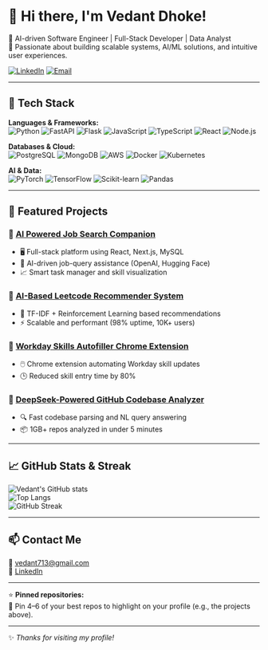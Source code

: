 # 👋 Hi there, I'm Vedant Dhoke!

🎯 AI-driven Software Engineer | Full-Stack Developer | Data Analyst  
🔬 Passionate about building scalable systems, AI/ML solutions, and intuitive user experiences.

[![LinkedIn](https://img.shields.io/badge/LinkedIn-vedant--dhokee-blue?style=flat-square&logo=linkedin)](https://www.linkedin.com/in/vedant-dhokee) 
[![Email](https://img.shields.io/badge/Email-vedant713%40gmail.com-red?style=flat-square&logo=gmail)](mailto:vedant713@gmail.com)

---

## 🔧 Tech Stack

**Languages & Frameworks:**  
![Python](https://img.shields.io/badge/-Python-3776AB?style=flat&logo=python&logoColor=white)
![FastAPI](https://img.shields.io/badge/-FastAPI-009688?style=flat&logo=fastapi&logoColor=white)
![Flask](https://img.shields.io/badge/-Flask-000?style=flat&logo=flask)
![JavaScript](https://img.shields.io/badge/-JavaScript-F7DF1E?style=flat&logo=javascript&logoColor=black)
![TypeScript](https://img.shields.io/badge/-TypeScript-3178C6?style=flat&logo=typescript&logoColor=white)
![React](https://img.shields.io/badge/-React-20232A?style=flat&logo=react)
![Node.js](https://img.shields.io/badge/-Node.js-339933?style=flat&logo=node.js)

**Databases & Cloud:**  
![PostgreSQL](https://img.shields.io/badge/-PostgreSQL-336791?style=flat&logo=postgresql&logoColor=white)
![MongoDB](https://img.shields.io/badge/-MongoDB-47A248?style=flat&logo=mongodb&logoColor=white)
![AWS](https://img.shields.io/badge/-AWS-232F3E?style=flat&logo=amazonaws)
![Docker](https://img.shields.io/badge/-Docker-2496ED?style=flat&logo=docker&logoColor=white)
![Kubernetes](https://img.shields.io/badge/-Kubernetes-326CE5?style=flat&logo=kubernetes&logoColor=white)

**AI & Data:**  
![PyTorch](https://img.shields.io/badge/-PyTorch-EE4C2C?style=flat&logo=pytorch&logoColor=white)
![TensorFlow](https://img.shields.io/badge/-TensorFlow-FF6F00?style=flat&logo=tensorflow&logoColor=white)
![Scikit-learn](https://img.shields.io/badge/-scikit--learn-F7931E?style=flat&logo=scikit-learn&logoColor=white)
![Pandas](https://img.shields.io/badge/-Pandas-150458?style=flat&logo=pandas&logoColor=white)

---

## 🚀 Featured Projects

### 🔹 [AI Powered Job Search Companion](#)
- 🖥️ Full-stack platform using React, Next.js, MySQL
- 🤖 AI-driven job-query assistance (OpenAI, Hugging Face)
- 📈 Smart task manager and skill visualization

### 🔹 [AI-Based Leetcode Recommender System](#)
- 🧠 TF-IDF + Reinforcement Learning based recommendations
- ⚡ Scalable and performant (98% uptime, 10K+ users)

### 🔹 [Workday Skills Autofiller Chrome Extension](#)
- 🖱️ Chrome extension automating Workday skill updates
- 🕒 Reduced skill entry time by 80%

### 🔹 [DeepSeek-Powered GitHub Codebase Analyzer](#)
- 🔍 Fast codebase parsing and NL query answering
- 📦 1GB+ repos analyzed in under 5 minutes

---

## 📈 GitHub Stats & Streak

![Vedant's GitHub stats](https://github-readme-stats.vercel.app/api?username=vedant713&show_icons=true&theme=tokyonight)  
![Top Langs](https://github-readme-stats.vercel.app/api/top-langs/?username=vedant713&layout=compact&theme=tokyonight)  
![GitHub Streak](https://github-readme-streak-stats.herokuapp.com/?user=vedant713&theme=tokyonight)

---

## 📫 Contact Me

📧 [vedant713@gmail.com](mailto:vedant713@gmail.com)  
💼 [LinkedIn](https://www.linkedin.com/in/vedant-dhokee)

---

⭐ **Pinned repositories:**  
🎯 Pin 4–6 of your best repos to highlight on your profile (e.g., the projects above).

---

✨ *Thanks for visiting my profile!*
